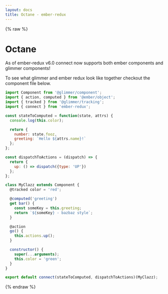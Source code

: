 ```yaml
---
layout: docs
title: Octane - ember-redux
---
```

{% raw %}

# Octane

As of ember-redux v6.0 connect now supports both ember components and glimmer components!

To see what glimmer and ember redux look like together checkout the component file below.

```js
import Component from '@glimmer/component';
import { action, computed } from '@ember/object';
import { tracked } from '@glimmer/tracking';
import { connect } from 'ember-redux';

const stateToComputed = function(state, attrs) {
  console.log(this.color);

  return {
    number: state.fooz,
    greeting: `Hello ${attrs.name}!`
  };
};

const dispatchToActions = (dispatch) => {
  return {
    up: () => dispatch({type: 'UP'})
  };
};

class MyClazz extends Component {
  @tracked color = 'red';

  @computed('greeting')
  get bar() {
    const someKey = this.greeting;
    return `${someKey} - bazbaz style`;
  }

  @action
  go() {
    this.actions.up();
  }

  constructor() {
    super(...arguments);
    this.color = 'green';
  }
}

export default connect(stateToComputed, dispatchToActions)(MyClazz);
```

{% endraw %}
